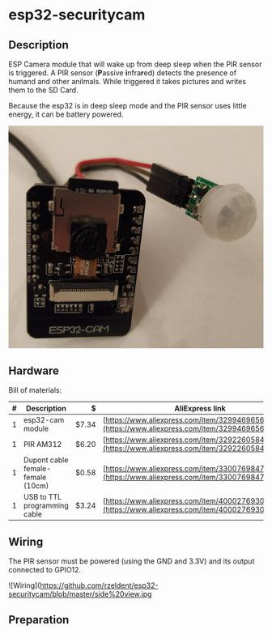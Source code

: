 # esp32-securitycam

## Description
ESP Camera module that will wake up from deep sleep when the PIR sensor is triggered.
A PIR sensor (**P**assive **i**nfra**r**ed) detects the presence of humand and other anilmals.
While triggered it takes pictures and writes them to the SD Card.

Because the esp32 is in deep sleep mode and the PIR sensor uses little energy, it can be battery powered.

![Overview](https://github.com/rzeldent/esp32-securitycam/blob/master/front%20view.jpg)

## Hardware
Bill of materials:

| # | Description | $ | AliExpress link | Remarks |
| --: | ------------- | --: | ----------------- | --------- |
| 1 | esp32-cam module | $7.34 | [https://www.aliexpress.com/item/32994696562.html](https://www.aliexpress.com/item/32994696562.html) | 
| 1 | PIR AM312 | $6.20 | [https://www.aliexpress.com/item/32922605847.html](https://www.aliexpress.com/item/32922605847.html) | lot of 5 | 
| 1 | Dupont cable female-female  (10cm) | $0.58 | [https://www.aliexpress.com/item/33007698478.html](https://www.aliexpress.com/item/33007698478.html) | 40 wires |
| 1 | USB to TTL programming cable | $3.24 | [https://www.aliexpress.com/item/4000276930065.html](https://www.aliexpress.com/item/4000276930065.html) | Development only|

## Wiring
The PIR sensor must be powered (using the GND and 3.3V) and its output connected to GPIO12.

![Wiring](https://github.com/rzeldent/esp32-securitycam/blob/master/side%20view.jpg


## Preparation
